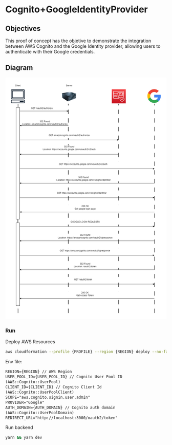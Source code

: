 # Cognito+GoogleIdentityProvider

## Objectives

This proof of concept has the objetive to demonstrate the integration between AWS Cognito and the Google Identity provider, allowing users to authenticate with their Google credentials.

## Diagram

![Diagrama de sequência das requisições](assets/cognito+google.png)

### Run

Deploy AWS Resources

```sh
aws cloudformation --profile {PROFILE} --region {REGION} deploy --no-fail-on-empty-changeset --template-file templates/cognito.yaml --stack-name {STACK_NAME} --capabilities CAPABILITY_NAMED_IAM --parameter-overrides CallbackUrl={CALLBACK_URL} GoogleClientId={GOOGLE_CLIENT_ID} GoogleClientSecret={GOOGLE_SECRET_ID} Name={NAME}
```

Env file:

```pug
REGION={REGION} // AWS Region
USER_POOL_ID={USER_POOL_ID} // Cognito User Pool ID (AWS::Cognito::UserPool)
CLIENT_ID={CLIENT_ID} // Cognito Client Id (AWS::Cognito::UserPoolClient)
SCOPE="aws.cognito.signin.user.admin"
PROVIDER="Google"
AUTH_DOMAIN={AUTH_DOMAIN} // Cognito auth domain (AWS::Cognito::UserPoolDomain)
REDIRECT_URL="http://localhost:3000/oauth2/token"
```

Run backend

```sh
yarn && yarn dev
```
